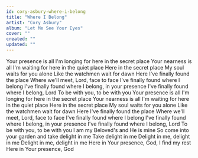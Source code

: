 ```yaml
---
id: cory-asbury-where-i-belong
title: "Where I Belong"
artist: "Cory Asbury"
album: "Let Me See Your Eyes"
cover: ""
created: ""
updated: ""
---
```


Your presence is all I'm longing for here in the secret place
Your nearness is all I'm waiting for here in the quiet place
Here in the secret place
My soul waits for you alone
Like the watchmen wait for dawn
Here I've finally found the place
Where we'll meet, Lord, face to face
I've finally found where I belong
I've finally found where I belong, in your presence
I've finally found where I belong, Lord
To be with you, to be with you
Your presence is all I'm longing for here in the secret place
Your nearness is all I'm waiting for here in the quiet place
Here in the secret place
My soul waits for you alone
Like the watchmen wait for dawn
Here I've finally found the place
Where we'll meet, Lord, face to face
I've finally found where I belong
I've finally found where I belong, in your presence
I've finally found where I belong, Lord
To be with you, to be with you
I am my Beloved's and He is mine
So come into your garden and take delight in me
Take delight in me
Delight in me, delight in me
Delight in me, delight in me
Here in Your presence, God, I find my rest
Here in Your presence, God